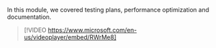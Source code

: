 In this module, we covered testing plans, performance optimization and documentation. 

> [!VIDEO https://www.microsoft.com/en-us/videoplayer/embed/RWrMe8]
